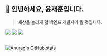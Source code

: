 ## 🍕 안녕하세요, 윤재훈입니다. 

> **세상을 놀라게 할 백엔드 개발자가 될 것입니다.**

<div>
  <img src="https://img.shields.io/badge/Java-5382A1?style=for-the-badge&logoColor=white">
  <img src="https://img.shields.io/badge/Spring-6DB33F?style=for-the-badge&logo=spring&logoColor=white">
  <img src="https://img.shields.io/badge/Spring Boot-6DB33F?style=for-the-badge&logo=springboot&logoColor=white">
</div>

<br/>

[![Anurag's GitHub stats](https://github-readme-stats.vercel.app/api?username=YunJaeHoon)](https://github.com/anuraghazra/github-readme-stats)

<br/>
